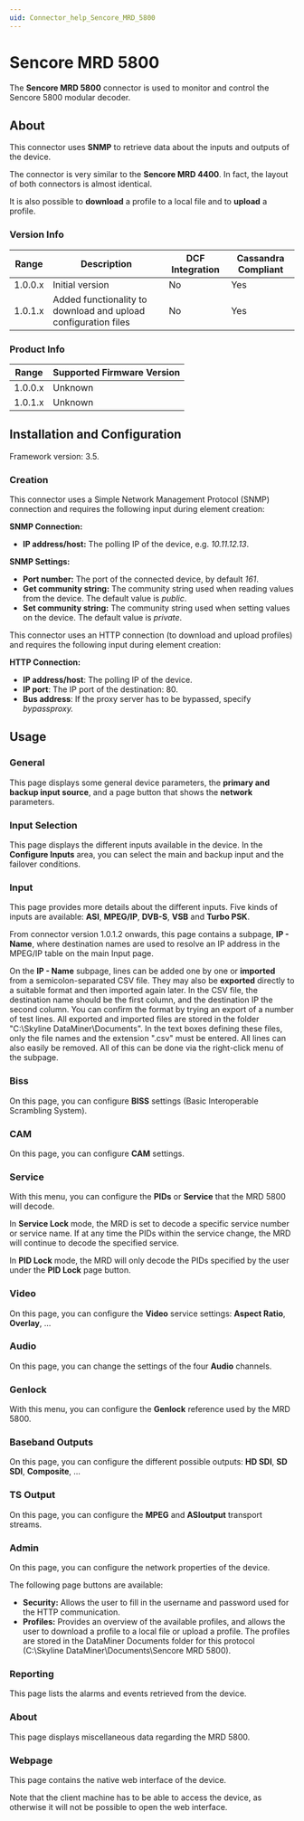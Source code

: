 ```yaml
---
uid: Connector_help_Sencore_MRD_5800
---
```


# Sencore MRD 5800

The **Sencore MRD 5800** connector is used to monitor and control the Sencore 5800 modular decoder.

## About

This connector uses **SNMP** to retrieve data about the inputs and outputs of the device.

The connector is very similar to the **Sencore MRD 4400**. In fact, the layout of both connectors is almost identical.

It is also possible to **download** a profile to a local file and to **upload** a profile.

### Version Info

| **Range** | **Description**                                                | **DCF Integration** | **Cassandra Compliant** |
|------------------|----------------------------------------------------------------|---------------------|-------------------------|
| 1.0.0.x          | Initial version                                                | No                  | Yes                     |
| 1.0.1.x          | Added functionality to download and upload configuration files | No                  | Yes                     |

### Product Info

| Range | Supported Firmware Version |
|------------------|-----------------------------|
| 1.0.0.x          | Unknown                     |
| 1.0.1.x          | Unknown                     |

## Installation and Configuration

Framework version: 3.5.

### Creation

This connector uses a Simple Network Management Protocol (SNMP) connection and requires the following input during element creation:

**SNMP Connection:**

- **IP address/host:** The polling IP of the device, e.g. *10.11.12.13*.

**SNMP Settings:**

- **Port number:** The port of the connected device, by default *161*.
- **Get community string:** The community string used when reading values from the device. The default value is *public*.
- **Set community string:** The community string used when setting values on the device. The default value is *private*.

This connector uses an HTTP connection (to download and upload profiles) and requires the following input during element creation:

**HTTP Connection:**

- **IP address/host**: The polling IP of the device.
- **IP port**: The IP port of the destination: 80.
- **Bus address**: If the proxy server has to be bypassed, specify *bypassproxy.*

## Usage

### General

This page displays some general device parameters, the **primary and backup input source**, and a page button that shows the **network** parameters.

### Input Selection

This page displays the different inputs available in the device. In the **Configure Inputs** area, you can select the main and backup input and the failover conditions.

### Input

This page provides more details about the different inputs. Five kinds of inputs are available: **ASI**, **MPEG/IP**, **DVB-S**, **VSB** and **Turbo PSK**.

From connector version 1.0.1.2 onwards, this page contains a subpage, **IP - Name**, where destination names are used to resolve an IP address in the MPEG/IP table on the main Input page.

On the **IP - Name** subpage, lines can be added one by one or **imported** from a semicolon-separated CSV file. They may also be **exported** directly to a suitable format and then imported again later. In the CSV file, the destination name should be the first column, and the destination IP the second column. You can confirm the format by trying an export of a number of test lines. All exported and imported files are stored in the folder "C:\Skyline DataMiner\Documents". In the text boxes defining these files, only the file names and the extension ".csv" must be entered. All lines can also easily be removed. All of this can be done via the right-click menu of the subpage.

### Biss

On this page, you can configure **BISS** settings (Basic Interoperable Scrambling System).

### CAM

On this page, you can configure **CAM** settings.

### Service

With this menu, you can configure the **PIDs** or **Service** that the MRD 5800 will decode.

In **Service Lock** mode, the MRD is set to decode a specific service number or service name. If at any time the PIDs within the service change, the MRD will continue to decode the specified service.

In **PID Lock** mode, the MRD will only decode the PIDs specified by the user under the **PID Lock** page button.

### Video

On this page, you can configure the **Video** service settings: **Aspect Ratio**, **Overlay**, ...

### Audio

On this page, you can change the settings of the four **Audio** channels.

### Genlock

With this menu, you can configure the **Genlock** reference used by the MRD 5800.

### Baseband Outputs

On this page, you can configure the different possible outputs: **HD SDI**, **SD SDI**, **Composite**, ...

### TS Output

On this page, you can configure the **MPEG** and **ASIoutput** transport streams.

### Admin

On this page, you can configure the network properties of the device.

The following page buttons are available:

- **Security:** Allows the user to fill in the username and password used for the HTTP communication.
- **Profiles:** Provides an overview of the available profiles, and allows the user to download a profile to a local file or upload a profile.
  The profiles are stored in the DataMiner Documents folder for this protocol (C:\Skyline DataMiner\Documents\Sencore MRD 5800).

### Reporting

This page lists the alarms and events retrieved from the device.

### About

This page displays miscellaneous data regarding the MRD 5800.

### Webpage

This page contains the native web interface of the device.

Note that the client machine has to be able to access the device, as otherwise it will not be possible to open the web interface.

